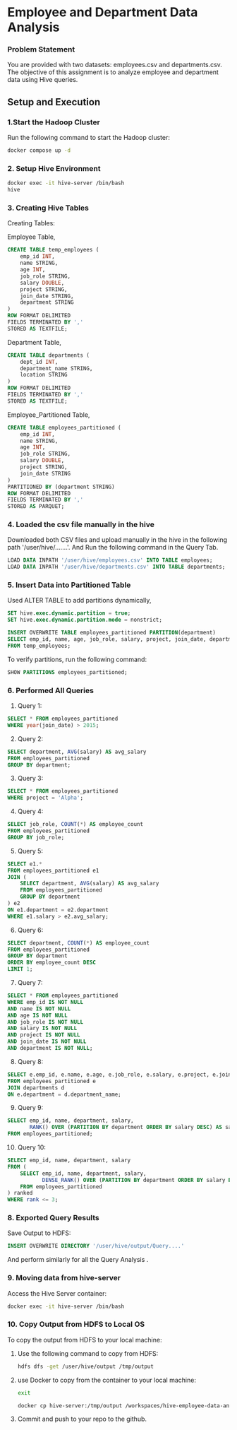 # Employee and Department Data Analysis

### **Problem Statement**

You are provided with two datasets: employees.csv and departments.csv. The objective of this assignment is to analyze employee and department data using Hive queries.

## Setup and Execution

### 1.**Start the Hadoop Cluster**

Run the following command to start the Hadoop cluster:

```bash
docker compose up -d
```

### 2. **Setup Hive Environment**

```bash
docker exec -it hive-server /bin/bash
hive
```

### 3. **Creating Hive Tables**

Creating Tables:

Employee Table,
```sql
CREATE TABLE temp_employees (
    emp_id INT,
    name STRING,
    age INT,
    job_role STRING,
    salary DOUBLE,
    project STRING,
    join_date STRING,
    department STRING
)
ROW FORMAT DELIMITED
FIELDS TERMINATED BY ','
STORED AS TEXTFILE;
```

Department Table,
```sql
CREATE TABLE departments (
    dept_id INT,
    department_name STRING,
    location STRING
)
ROW FORMAT DELIMITED
FIELDS TERMINATED BY ','
STORED AS TEXTFILE;
```

Employee_Partitioned Table,
```sql
CREATE TABLE employees_partitioned (
    emp_id INT,
    name STRING,
    age INT,
    job_role STRING,
    salary DOUBLE,
    project STRING,
    join_date STRING
)
PARTITIONED BY (department STRING)
ROW FORMAT DELIMITED
FIELDS TERMINATED BY ','
STORED AS PARQUET;
```

### 4. **Loaded the csv file manually in the hive**

Downloaded both CSV files and upload manually in the hive in the following path '/user/hive/.......'.
And Run the following command in the Query Tab.

```sql
LOAD DATA INPATH '/user/hive/employees.csv' INTO TABLE employees;
LOAD DATA INPATH '/user/hive/departments.csv' INTO TABLE departments;
```

### 5. **Insert Data into Partitioned Table**

Used ALTER TABLE to add partitions dynamically,

```sql
SET hive.exec.dynamic.partition = true;
SET hive.exec.dynamic.partition.mode = nonstrict;

INSERT OVERWRITE TABLE employees_partitioned PARTITION(department)
SELECT emp_id, name, age, job_role, salary, project, join_date, department 
FROM temp_employees;
```

To verify partitions, run the following command:

```sql
SHOW PARTITIONS employees_partitioned;
```

### 6. **Performed All  Queries**

1) Query 1:
   
```sql
SELECT * FROM employees_partitioned
WHERE year(join_date) > 2015;
```

2) Query 2:
   
```sql
SELECT department, AVG(salary) AS avg_salary
FROM employees_partitioned
GROUP BY department;
```

3) Query 3:

```sql
SELECT * FROM employees_partitioned
WHERE project = 'Alpha';
```

4) Query 4:
   
```sql
SELECT job_role, COUNT(*) AS employee_count
FROM employees_partitioned
GROUP BY job_role;
```

5) Query 5:
   
```sql
SELECT e1.*
FROM employees_partitioned e1
JOIN (
    SELECT department, AVG(salary) AS avg_salary
    FROM employees_partitioned
    GROUP BY department
) e2
ON e1.department = e2.department
WHERE e1.salary > e2.avg_salary;
```

6) Query 6:
   
```sql
SELECT department, COUNT(*) AS employee_count
FROM employees_partitioned
GROUP BY department
ORDER BY employee_count DESC
LIMIT 1;
```

7) Query 7:
   
```sql
SELECT * FROM employees_partitioned
WHERE emp_id IS NOT NULL 
AND name IS NOT NULL
AND age IS NOT NULL
AND job_role IS NOT NULL
AND salary IS NOT NULL
AND project IS NOT NULL
AND join_date IS NOT NULL
AND department IS NOT NULL;
```

8) Query 8:
   
```sql
SELECT e.emp_id, e.name, e.age, e.job_role, e.salary, e.project, e.join_date, d.location
FROM employees_partitioned e
JOIN departments d
ON e.department = d.department_name;
```

9) Query 9:
   
```sql
SELECT emp_id, name, department, salary, 
       RANK() OVER (PARTITION BY department ORDER BY salary DESC) AS salary_rank
FROM employees_partitioned;
```

10) Query 10:
   
```sql
SELECT emp_id, name, department, salary
FROM (
    SELECT emp_id, name, department, salary, 
           DENSE_RANK() OVER (PARTITION BY department ORDER BY salary DESC) AS rank
    FROM employees_partitioned
) ranked
WHERE rank <= 3;
```

### 8. **Exported Query Results**

Save Output to HDFS:

```sql
INSERT OVERWRITE DIRECTORY '/user/hive/output/Query....'
```
And perform similarly for all the Query Analysis .

### 9. **Moving data from hive-server**

Access the Hive Server  container:

```bash
docker exec -it hive-server /bin/bash
```

### 10. **Copy Output from HDFS to Local OS**

To copy the output from HDFS to your local machine:

1. Use the following command to copy from HDFS:
    ```bash
    hdfs dfs -get /user/hive/output /tmp/output
    ```

2. use Docker to copy from the container to your local machine:
   ```bash
   exit 
   ```
    ```bash
    docker cp hive-server:/tmp/output /workspaces/hive-employee-data-analysis-Krishna-coder12/
    ```
3. Commit and push to your repo to the github.
